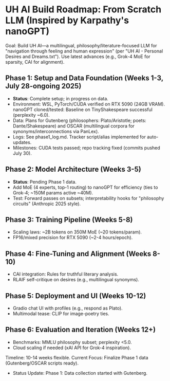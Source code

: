 # UH AI Build Roadmap: From Scratch LLM (Inspired by Karpathy's nanoGPT)

Goal: Build UH AI—a multilingual, philosophy/literature-focused LLM for "navigation through feeling and human expression" (per "UH AI - Personal Desires and Dreams.txt"). Use latest advances (e.g., Grok-4 MoE for sparsity, CAI for alignment).

## Phase 1: Setup and Data Foundation (Weeks 1-3, July 28-ongoing 2025)
- **Status**: Complete setup; in progress on data.
- Environment: WSL, PyTorch/CUDA verified on RTX 5090 (24GB VRAM). nanoGPT cloned/tested: Baseline on TinyShakespeare successful (perplexity ~6.0).
- Data: Plans for Gutenberg (philosophers: Plato/Aristotle; poets: Dante/Shakespeare) and OSCAR (multilingual corpora for synonyms/interconnections via PanLex).
- Logs: See phase1_log.md. Tracker script/alias implemented for auto-updates.
- Milestones: CUDA tests passed; repo tracking fixed (commits pushed July 30).

## Phase 2: Model Architecture (Weeks 3-5)
- **Status**: Pending Phase 1 data.
- Add MoE (4 experts, top-1 routing) to nanoGPT for efficiency (ties to Grok-4; ~150M params active ~40M).
- Test: Forward passes on subsets; interpretability hooks for "philosophy circuits" (Anthropic 2025 style).

## Phase 3: Training Pipeline (Weeks 5-8)
- Scaling laws: ~2B tokens on 350M MoE (~20 tokens/param).
- FP16/mixed precision for RTX 5090 (~2-4 hours/epoch).

## Phase 4: Fine-Tuning and Alignment (Weeks 8-10)
- CAI integration: Rules for truthful literary analysis.
- RLAIF self-critique on desires (e.g., multilingual synonyms).

## Phase 5: Deployment and UI (Weeks 10-12)
- Gradio chat UI with profiles (e.g., respond as Plato).
- Multimodal tease: CLIP for image-poetry ties.

## Phase 6: Evaluation and Iteration (Weeks 12+)
- Benchmarks: MMLU philosophy subset; perplexity <5.0.
- Cloud scaling if needed (xAI API for Grok-4 inspiration).

Timeline: 10-14 weeks flexible. Current Focus: Finalize Phase 1 data (Gutenberg/OSCAR scripts ready).
- Status Update: Phase 1: Data collection started with Gutenberg.
